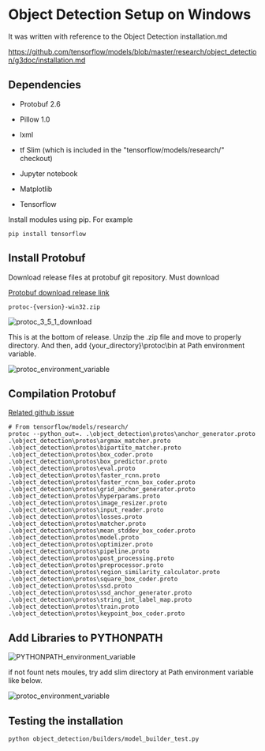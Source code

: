 # Object Detection Setup on Windows

It was written with reference to the Object Detection installation.md

https://github.com/tensorflow/models/blob/master/research/object_detection/g3doc/installation.md

## Dependencies

- Protobuf 2.6

- Pillow 1.0

- lxml

- tf Slim (which is included in the "tensorflow/models/research/" checkout)

- Jupyter notebook

- Matplotlib

- Tensorflow

Install modules using pip. For example

`pip install tensorflow`

## Install Protobuf

Download release files at protobuf git repository. Must download 

[Protobuf download release link](https://github.com/google/protobuf/releases)

`protoc-{version}-win32.zip`

![protoc_3_5_1_download](./images/protoc_3_5_1_download.PNG)



This is at the bottom of release. Unzip the .zip file and move to properly directory. And then, add {your_directory}\protoc\bin at Path environment variable.

![protoc_environment_variable](./images/protoc_environment_variable.PNG)



## Compilation Protobuf

[Related github issue](https://github.com/tensorflow/models/issues/1591)

```
# From tensorflow/models/research/
protoc --python_out=. .\object_detection\protos\anchor_generator.proto .\object_detection\protos\argmax_matcher.proto .\object_detection\protos\bipartite_matcher.proto .\object_detection\protos\box_coder.proto .\object_detection\protos\box_predictor.proto .\object_detection\protos\eval.proto .\object_detection\protos\faster_rcnn.proto .\object_detection\protos\faster_rcnn_box_coder.proto .\object_detection\protos\grid_anchor_generator.proto .\object_detection\protos\hyperparams.proto .\object_detection\protos\image_resizer.proto .\object_detection\protos\input_reader.proto .\object_detection\protos\losses.proto .\object_detection\protos\matcher.proto .\object_detection\protos\mean_stddev_box_coder.proto .\object_detection\protos\model.proto .\object_detection\protos\optimizer.proto .\object_detection\protos\pipeline.proto .\object_detection\protos\post_processing.proto .\object_detection\protos\preprocessor.proto .\object_detection\protos\region_similarity_calculator.proto .\object_detection\protos\square_box_coder.proto .\object_detection\protos\ssd.proto .\object_detection\protos\ssd_anchor_generator.proto .\object_detection\protos\string_int_label_map.proto .\object_detection\protos\train.proto .\object_detection\protos\keypoint_box_coder.proto
```

## Add Libraries to PYTHONPATH

![PYTHONPATH_environment_variable](./images/PYTHONPATH_environment_variable.PNG)

if not fount nets moules, try add slim directory at Path environment variable like below.

![protoc_environment_variable](./images/protoc_environment_variable.PNG)

## Testing the installation

```
python object_detection/builders/model_builder_test.py
```

